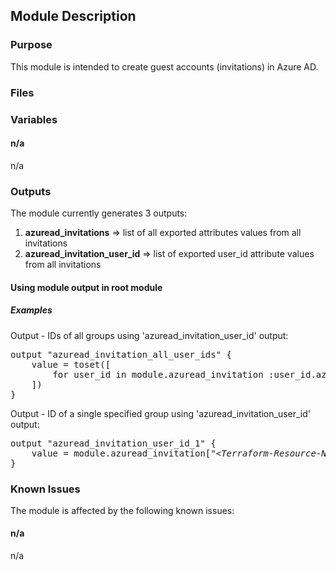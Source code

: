## Module Description

### Purpose

This module is intended to create guest accounts (invitations) in Azure AD.

### Files

### Variables

#### n/a

n/a

### Outputs

The module currently generates 3 outputs:  
1) <b>azuread_invitations</b> => list of all exported attributes values from all invitations
2) <b>azuread_invitation_user_id</b> => list of exported user_id attribute values from all invitations  

#### Using module output in root module

##### Examples

Output - IDs of all groups using 'azuread_invitation_user_id' output:

<pre>
output "azuread_invitation_all_user_ids" {
    value = toset([
        for user_id in module.azuread_invitation :user_id.azuread_invitation_user_id
    ])
}
</pre>

Output - ID of a single specified group using 'azuread_invitation_user_id' output:

<pre>
output "azuread_invitation_user_id_1" {
    value = module.azuread_invitation["<i>&lt;Terraform-Resource-Name&gt;</i>"].azuread_invitation_user_id
}
</pre>

### Known Issues

The module is affected by the following known issues:

#### n/a

n/a
